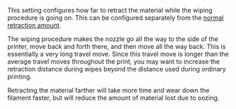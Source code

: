 This setting configures how far to retract the material while the wiping procedure is going on. This can be configured separately from the [normal retraction amount](retraction_amount.md).

The wiping procedure makes the nozzle go all the way to the side of the printer, move back and forth there, and then move all the way back. This is essentially a very long travel move. Since this travel move is longer than the average travel moves throughout the print, you may want to increase the retraction distance during wipes beyond the distance used during ordinary printing.

Retracting the material farther will take more time and wear down the filament faster, but will reduce the amount of material lost due to oozing.